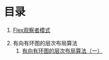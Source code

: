 目录
=====
<ol>
<li>
<a href="https://github.com/wenwh/amber/wiki/Flex%E8%A7%82%E5%AF%9F%E8%80%85%E6%A8%A1%E5%BC%8F">Flex观察者模式</a>
</li>
<p>
<li>
有向有环图的层次布局算法
<br>
<ol>
<li>
<a href="https://github.com/wenwh/amber/wiki/%E6%9C%89%E5%90%91%E6%9C%89%E7%8E%AF%E5%9B%BE%E7%9A%84%E5%B1%82%E6%AC%A1%E5%B8%83%E5%B1%80%E7%AE%97%E6%B3%95%EF%BC%88%E4%B8%80%EF%BC%89">有向有环图的层次布局算法（一）</a>
</li>
</ol>
</li>
</ol>
